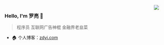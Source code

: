 <img align="right" src="https://github-readme-stats.vercel.app/api?username=wuleying&show_icons=true&icon_color=805AD5&text_color=718096&bg_color=ffffff" />

### Hello, I'm 罗亮 👋

> 程序员
> 互联网广告神棍
> 金融界老韭菜

- 🏠 个人博客：[zdyi.com](https://zdyi.com)
